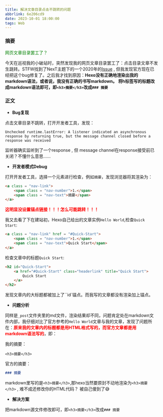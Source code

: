 ```yaml
---
title: 解决文章目录点击不跳转的问题
abbrlink: 6e206cd9
date: 2023-10-01 18:00:00
tags: Web
---
```


### 摘要

<p style = "color : green">网页文章目录罢工了？</p>

今天在巡视我的小破站时，突然发现我的网页文章目录罢工了：点击目录文章不发生跳转。STFW找到了NexT主题下的一个2020年的<a href = "https://github.com/theme-next/hexo-theme-next/pull/1540/files">Issue</a> , 但我发现官方现在已经把这个bug修复了。之后我才找到原因：**Hexo没有正确地渲染出我的markdown语法，或者说，我没有正确的书写markdown。** **将h标签写的标题改成markdown语法即可，即`<h3>摘要</h3>`改成`### 摘要`** 

<!-- more -->

### 正文

* **Bug复现**

点击文章目录不跳转，打开开发者工具，发现：

```
Unchecked runtime.lastError: A listener indicated an asynchronous response by returning true, but the message channel closed before a response was received
```

监听器确实监听到了一个response , 但 message channel在response接受前已关闭？不懂什么意思……

* **开发者模式Debug**

打开开发者工具，选择一个元素进行检查，例如`摘要`，发现浏览器将其渲染为：

```html
<a class = "nav-link">
	<span class = "nav-number">1.</span>
    <span class = "nav-text">摘要</span>
</a>
```

<strong style = "color : red">这明显没设置锚点链接！！！怎么可能跳转！！！</strong>

我又去看了下在建站初，Hexo自己给出的文章实例`Hello World`,检查`Quick Start`:

```html
<a class = "nav-link" href = "#Quick-Start">
	<span class = "nav-number">1.</span>
    <span class = "nav-text">Quick Start</span>
</a>
```

检查文章中的标题`Quick Start`:

```html
<h2 id="Quick-Start">
	<a href="#Quick-Start" class="headerlink" title="Quick Start">
		Quick Start
	</a>
</h2>
```

发现文章内的大标题都被加上了``id`锚点。而我写的文章都没有渲染加上锚点。

* **问题分析**

同样是`_post`文件夹里的md文件，渲染结果却不同，问题肯定处在markdown文件内部，我仔细对比了官方参考的`Hello World`文章与我的文章，发现了问题所在：<strong style = "color:red">原来我的文章内的标题都是用HTML格式写的，而官方文章都是用markdown语法写的</strong>，即：

我的摘要：

```
<h3>摘要</h3>
```

官方的摘要：

```markdown
### 摘要
```

markdown里写的是`<h3>摘要</h3>`,那hexo当然要原封不动地渲染为`<h3>摘要</h3>` , 难不成还修改你的HTML代码？	被自己傻到了:sweat_smile:

* **解决方案**

把markdown源文件修改即可，即`<h3>摘要</h3>`改成`### 摘要`